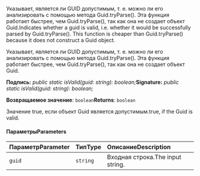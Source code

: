 <span data-ttu-id="6c1bc-p101">Указывает, является ли GUID допустимым, т. е. можно ли его анализировать с помощью метода Guid.tryParse(). Эта функция работает быстрее, чем Guid.tryParse(), так как она не создает объект Guid.</span><span class="sxs-lookup"><span data-stu-id="6c1bc-p101">Indicates whether a guid is valid, i.e. whether it would be successfully parsed by Guid.tryParse(). This function is cheaper than Guid.tryParse() because it does not construct a Guid object.</span></span>




Указывает, является ли GUID допустимым, т. е. можно ли его анализировать с помощью метода Guid.tryParse(). Эта функция работает быстрее, чем Guid.tryParse(), так как она не создает объект Guid.

<span data-ttu-id="6c1bc-104">**Подпись:** _public static isValid(guid: string): boolean;_</span><span class="sxs-lookup"><span data-stu-id="6c1bc-104">**Signature:** _public static isValid(guid: string): boolean;_</span></span>

<span data-ttu-id="6c1bc-105">**Возвращаемое значение**: `boolean`</span><span class="sxs-lookup"><span data-stu-id="6c1bc-105">**Returns**: `boolean`</span></span>



<span data-ttu-id="6c1bc-106">Значение true, если объект Guid является допустимым.</span><span class="sxs-lookup"><span data-stu-id="6c1bc-106">true, if the Guid is valid.</span></span>

#### <a name="parameters"></a><span data-ttu-id="6c1bc-107">Параметры</span><span class="sxs-lookup"><span data-stu-id="6c1bc-107">Parameters</span></span>


| <span data-ttu-id="6c1bc-108">Параметр</span><span class="sxs-lookup"><span data-stu-id="6c1bc-108">Parameter</span></span>    | <span data-ttu-id="6c1bc-109">Тип</span><span class="sxs-lookup"><span data-stu-id="6c1bc-109">Type</span></span>    | <span data-ttu-id="6c1bc-110">Описание</span><span class="sxs-lookup"><span data-stu-id="6c1bc-110">Description</span></span> |
|:-------------|:---------------|:------------|
| `guid`    | `string` | <span data-ttu-id="6c1bc-111">Входная строка.</span><span class="sxs-lookup"><span data-stu-id="6c1bc-111">The input string.</span></span> |


